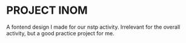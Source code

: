# PROJECT INOM
A fontend design I made for our nstp activity.
Irrelevant for the overall activity, but a good practice project for me.
